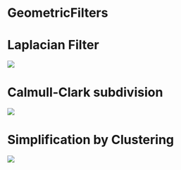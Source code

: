# GeometricFilters

# Laplacian Filter
![](gif(12).gif)

# Calmull-Clark subdivision
![](gif(11).gif)

# Simplification by Clustering
![](gif(10).gif)
